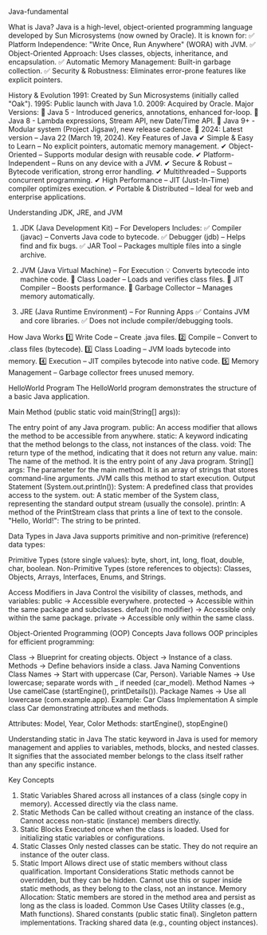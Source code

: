 Java-fundamental

What is Java?
Java is a high-level, object-oriented programming language developed by Sun Microsystems (now owned by Oracle). It is known for:
✅ Platform Independence: "Write Once, Run Anywhere" (WORA) with JVM.
✅ Object-Oriented Approach: Uses classes, objects, inheritance, and encapsulation.
✅ Automatic Memory Management: Built-in garbage collection.
✅ Security & Robustness: Eliminates error-prone features like explicit pointers.

History & Evolution
1991: Created by Sun Microsystems (initially called "Oak").
1995: Public launch with Java 1.0.
2009: Acquired by Oracle.
Major Versions:
🔹 Java 5 - Introduced generics, annotations, enhanced for-loop.
🔹 Java 8 - Lambda expressions, Stream API, new Date/Time API.
🔹 Java 9+ - Modular system (Project Jigsaw), new release cadence.
🔹 2024: Latest version – Java 22 (March 19, 2024).
Key Features of Java
✔ Simple & Easy to Learn – No explicit pointers, automatic memory management.
✔ Object-Oriented – Supports modular design with reusable code.
✔ Platform-Independent – Runs on any device with a JVM.
✔ Secure & Robust – Bytecode verification, strong error handling.
✔ Multithreaded – Supports concurrent programming.
✔ High Performance – JIT (Just-In-Time) compiler optimizes execution.
✔ Portable & Distributed – Ideal for web and enterprise applications.

Understanding JDK, JRE, and JVM
1. JDK (Java Development Kit) – For Developers
Includes:
✅ Compiler (javac) – Converts Java code to bytecode.
✅ Debugger (jdb) – Helps find and fix bugs.
✅ JAR Tool – Packages multiple files into a single archive.

2. JVM (Java Virtual Machine) – For Execution
💡 Converts bytecode into machine code.
🔹 Class Loader – Loads and verifies class files.
🔹 JIT Compiler – Boosts performance.
🔹 Garbage Collector – Manages memory automatically.

3. JRE (Java Runtime Environment) – For Running Apps
✅ Contains JVM and core libraries.
✅ Does not include compiler/debugging tools.

How Java Works
1️⃣ Write Code – Create .java files.
2️⃣ Compile – Convert to .class files (bytecode).
3️⃣ Class Loading – JVM loads bytecode into memory.
4️⃣ Execution – JIT compiles bytecode into native code.
5️⃣ Memory Management – Garbage collector frees unused memory.

HelloWorld Program
The HelloWorld program demonstrates the structure of a basic Java application.

Main Method (public static void main(String[] args)):

The entry point of any Java program.
public: An access modifier that allows the method to be accessible from
anywhere.
static: A keyword indicating that the method belongs to the class, not
instances of the class.
void: The return type of the method, indicating that it does not return any value.
main: The name of the method. It is the entry point of any Java program.
String[] args: The parameter for the main method. It is an array of strings
that stores command-line arguments.
JVM calls this method to start execution.
Output Statement (System.out.println()):
System: A predefined class that provides access to the system.
out: A static member of the System class, representing the standard output
stream (usually the console).
println: A method of the PrintStream class that prints a line of text to the
console.
"Hello, World!": The string to be printed.

Data Types in Java
Java supports primitive and non-primitive (reference) data types:

Primitive Types (store single values): byte, short, int, long, float, double, char, boolean.
Non-Primitive Types (store references to objects): Classes, Objects, Arrays, Interfaces, Enums, and Strings.

Access Modifiers in Java
Control the visibility of classes, methods, and variables:
public → Accessible everywhere.
protected → Accessible within the same package and subclasses.
default (no modifier) → Accessible only within the same package.
private → Accessible only within the same class.

Object-Oriented Programming (OOP) Concepts
Java follows OOP principles for efficient programming:

Class → Blueprint for creating objects.
Object → Instance of a class.
Methods → Define behaviors inside a class.
Java Naming Conventions
Class Names → Start with uppercase (Car, Person).
Variable Names → Use lowercase; separate words with _ if needed (car_model).
Method Names → Use camelCase (startEngine(), printDetails()).
Package Names → Use all lowercase (com.example.app).
Example: Car Class Implementation
A simple class Car demonstrating attributes and methods.

Attributes: Model, Year, Color
Methods: startEngine(), stopEngine()


Understanding static in Java
The static keyword in Java is used for memory management and applies to variables, methods, blocks, and nested classes. It signifies that the associated member belongs to the class itself rather than any specific instance.

Key Concepts
1. Static Variables
Shared across all instances of a class (single copy in memory).
Accessed directly via the class name.
2. Static Methods
Can be called without creating an instance of the class.
Cannot access non-static (instance) members directly.
3. Static Blocks
Executed once when the class is loaded.
Used for initializing static variables or configurations.
4. Static Classes
Only nested classes can be static.
They do not require an instance of the outer class.
5. Static Import
Allows direct use of static members without class qualification.
Important Considerations
Static methods cannot be overridden, but they can be hidden.
Cannot use this or super inside static methods, as they belong to the class, not an instance.
Memory Allocation: Static members are stored in the method area and persist as long as the class is loaded.
Common Use Cases
Utility classes (e.g., Math functions).
Shared constants (public static final).
Singleton pattern implementations.
Tracking shared data (e.g., counting object instances).
